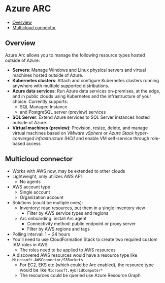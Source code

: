 # Azure ARC

- [Overview](#overview)
- [Multicloud connector](#multicloud-connector)


## Overview

Azure Arc allows you to manage the following resource types hosted outside of Azure:

- **Servers**: Manage Windows and Linux physical servers and virtual machines hosted outside of Azure.
- **Kubernetes clusters**: Attach and configure Kubernetes clusters running anywhere with multiple supported distributions.
- **Azure data services**: Run Azure data services on-premises, at the edge, and in public clouds using Kubernetes and the infrastructure of your choice. Currently supports:
  - SQL Managed Instance
  - and PostgreSQL server (preview) services
- **SQL Server**: Extend Azure services to SQL Server instances hosted outside of Azure.
- **Virtual machines (preview)**: Provision, resize, delete, and manage virtual machines based on *VMware vSphere* or *Azure Stack hyper-converged infrastructure (HCI)* and enable VM self-service through role-based access


## Multicloud connector

- Works with AWS now, may be extended to other clouds
- Lightweight, only utilizes AWS API
  - No agents
- AWS account type
  - Single account
  - Organization account
- Solutions (could be multiple ones):
  - Inventory: read resources, put them in a single inventory view
      - Filter by AWS service types and regions
  - Arc onboarding: install Arc agent
    - Connectivity method: public endpoint or proxy server
    - Filter by AWS regions and tags
- Polling interval: 1 ~ 24 hours
- You'll need to use CloudFormation Stack to create two required custom IAM roles in AWS
  - The roles need to be applied to AWS resources
- A discovered AWS resources would have a resource type like `Microsoft.AWSConnector/S3Buckets`
  - For EC2, EKS etc (which could be Arc enabled), the resource type would be like `Microsoft.HybridCompute/*`
  - The resources could be queried use Azure Resource Graph
